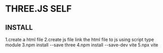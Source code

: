 # THREE.JS SELF 

## INSTALL
1.create a html file
2.create js file link the html file to js using script type module
3.npm install --save three
4.npm install --save-dev vite
5.npx vite


